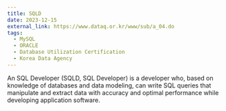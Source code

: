 ```yaml
---
title: SQLD
date: 2023-12-15
external_link: https://www.dataq.or.kr/www/sub/a_04.do
tags:
  - MySQL
  - ORACLE
  - Database Utilization Certification
  - Korea Data Agency
---
```

An SQL Developer (SQLD, SQL Developer) is a developer who, based on knowledge of databases and data modeling, can write SQL queries that manipulate and extract data with accuracy and optimal performance while developing application software.
<!--more-->
